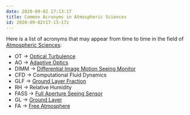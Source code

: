 ```yaml
---
date: 2020-09-02 17:13:17
title: Common Acronyms in Atmospheric Sciences 
id: 2020-09-02t17-13-17z
---
```


Here is a list of acronyms that may appear from time to time in the field of
[Atmospheric Sciences](./2020-08-30t15-46-28z.md):

- OT -> [Optical Turbulence](./2020-08-30t21-46-22z.md)
- AO -> [Adaptive Optics](./2020-08-30t21-58-47z.md)
- DIMM -> [Differential Image Motion Seeing Monitor](./2020-09-02t17-19-14z.md)
- CFD -> Computational Fluid Dynamics
- GLF -> [Ground Layer Fraction](./2020-09-02t17-22-37z.md)
- RH -> Relative Humidity
- FASS -> [Full Aperture Seeing Sensor](./2020-09-02t17-27-05z.md)
- GL -> [Ground Layer](./2020-09-02t17-28-49z.md)
- FA -> [Free Atmosphere](./2020-09-02t17-30-58z.md)


